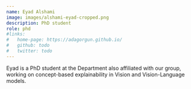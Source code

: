 ```yaml
---
name: Eyad Alshami
image: images/alshami-eyad-cropped.png
description: PhD student
role: phd
#links:
#   home-page: https://adagorgun.github.io/
#   github: todo
#   twitter: todo
---
```


Eyad is a PhD student at the Department also affiliated with our group, working on concept-based explainability in Vision and Vision-Language models.

